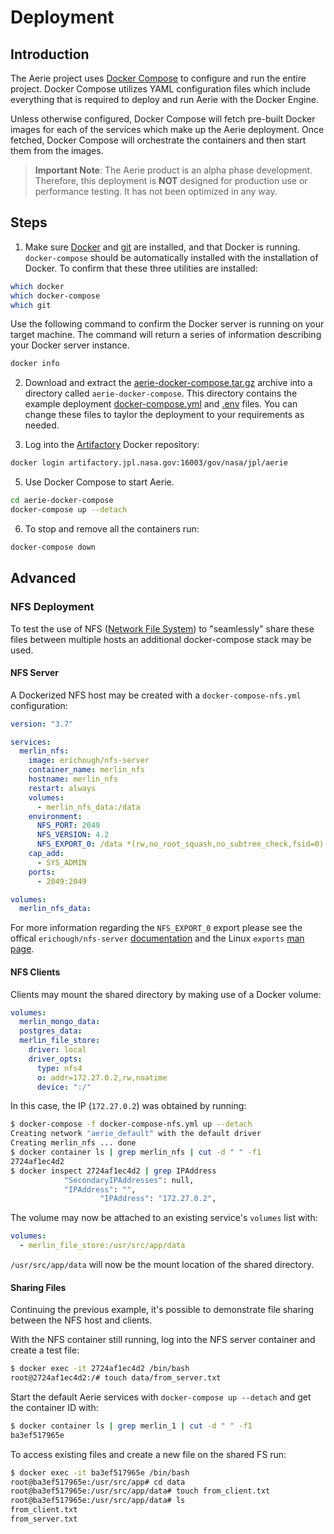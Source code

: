 # Deployment

## Introduction

The Aerie project uses [Docker Compose](https://docs.docker.com/compose/) to configure and run the entire project. Docker Compose utilizes YAML configuration files which include everything that is required to deploy and run Aerie with the Docker Engine.

Unless otherwise configured, Docker Compose will fetch pre-built Docker images for each of the services which make up the Aerie deployment. Once fetched, Docker Compose will orchestrate the containers and then start them from the images.

> **Important Note**: The Aerie product is an alpha phase development. Therefore, this deployment is **NOT** designed for production use or performance testing. It has not been optimized in any way.

## Steps

1. Make sure [Docker](https://www.docker.com/) and [git](https://git-scm.com/) are installed, and that Docker is running. `docker-compose` should be automatically installed with the installation of Docker. To confirm that these three utilities are installed:

```sh
which docker
which docker-compose
which git
```

Use the following command to confirm the Docker server is running on your target machine. The command will return a series of information describing your Docker server instance.

```sh
docker info
```

2. Download and extract the [aerie-docker-compose.tar.gz](https://artifactory.jpl.nasa.gov:16003/artifactory/webapp/#/artifacts/browse/tree/General/general/gov/nasa/jpl/aerie/aerie-docker-compose.tar.gz) archive into a directory called `aerie-docker-compose`. This directory contains the example deployment [docker-compose.yml](../scripts/docker-compose-aerie/docker-compose.yml) and [.env](../scripts/docker-compose-aerie/.env) files. You can change these files to taylor the deployment to your requirements as needed.

3. Log into the [Artifactory](https://artifactory.jpl.nasa.gov) Docker repository:

```sh
docker login artifactory.jpl.nasa.gov:16003/gov/nasa/jpl/aerie
```

5. Use Docker Compose to start Aerie.

```sh
cd aerie-docker-compose
docker-compose up --detach
```

6. To stop and remove all the containers run:

```sh
docker-compose down
```

## Advanced

### NFS Deployment

To test the use of NFS ([Network File System](https://en.wikipedia.org/wiki/Network_File_System)) to "seamlessly" share these files between multiple hosts an additional docker-compose stack may be used.

#### NFS Server

A Dockerized NFS host may be created with a `docker-compose-nfs.yml` configuration:
```yaml
version: "3.7"

services:
  merlin_nfs:
    image: erichough/nfs-server
    container_name: merlin_nfs
    hostname: merlin_nfs
    restart: always
    volumes:
      - merlin_nfs_data:/data
    environment:
      NFS_PORT: 2049
      NFS_VERSION: 4.2
      NFS_EXPORT_0: /data *(rw,no_root_squash,no_subtree_check,fsid=0)
    cap_add:
      - SYS_ADMIN
    ports:
      - 2049:2049

volumes:
  merlin_nfs_data:
```
For more information regarding the `NFS_EXPORT_0` export please see the offical `erichough/nfs-server` [documentation](https://github.com/ehough/docker-nfs-server#usage) and the Linux `exports` [man page](https://linux.die.net/man/5/exports).

#### NFS Clients

Clients may mount the shared directory by making use of a Docker volume:
```yaml
volumes:
  merlin_mongo_data:
  postgres_data:
  merlin_file_store:
    driver: local
    driver_opts:
      type: nfs4
      o: addr=172.27.0.2,rw,noatime
      device: ":/"
```

In this case, the IP (`172.27.0.2`) was obtained by running:
```sh
$ docker-compose -f docker-compose-nfs.yml up --detach
Creating network "aerie_default" with the default driver
Creating merlin_nfs ... done
$ docker container ls | grep merlin_nfs | cut -d " " -f1
2724af1ec4d2
$ docker inspect 2724af1ec4d2 | grep IPAddress
            "SecondaryIPAddresses": null,
            "IPAddress": "",
                    "IPAddress": "172.27.0.2",
```

The volume may now be attached to an existing service's `volumes` list with:
```yaml
volumes:
  - merlin_file_store:/usr/src/app/data
```
`/usr/src/app/data` will now be the mount location of the shared directory.

#### Sharing Files

Continuing the previous example, it's possible to demonstrate file sharing between the NFS host and clients.

With the NFS container still running, log into the NFS server container and create a test file:
```sh
$ docker exec -it 2724af1ec4d2 /bin/bash
root@2724af1ec4d2:/# touch data/from_server.txt
```

Start the default Aerie services with `docker-compose up --detach` and get the container ID with:
```sh
$ docker container ls | grep merlin_1 | cut -d " " -f1
ba3ef517965e
```

To access existing files and create a new file on the shared FS run:
```sh
$ docker exec -it ba3ef517965e /bin/bash
root@ba3ef517965e:/usr/src/app# cd data
root@ba3ef517965e:/usr/src/app/data# touch from_client.txt
root@ba3ef517965e:/usr/src/app/data# ls
from_client.txt
from_server.txt
```
